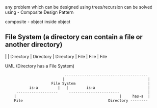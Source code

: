 any problem which can be designed using trees/recursion
can be solved using - Composite Design Pattern

composite - object inside object


File System (a directory can contain a file or another directory)
-----------
|
| Directory
  \| Directory
     \| Directory
     \| File
  \| File
| File

UML (Directory has a File System)


                               --------------------------------------
                              |                                      |   
                         File System                                 |
               is-a         |   |        is-a                        |
         -------------------     -----------------------             |
        |                                               |     has-a  |
        File                                       Directory --------